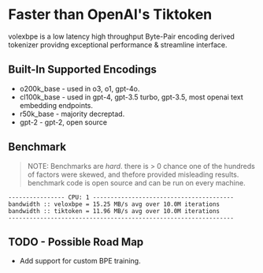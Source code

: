# Faster than OpenAI's Tiktoken

volexbpe is a low latency high throughput Byte-Pair encoding derived tokenizer providng exceptional performance & streamline interface.

## Built-In Supported Encodings
* o200k_base - used in o3, o1, gpt-4o.
* cl100k_base - used in gpt-4, gpt-3.5 turbo, gpt-3.5, most openai text embedding endpoints.
* r50k_base - majority decreptad.
* gpt-2 - gpt-2, open source



## Benchmark 
> NOTE: Benchmarks are *hard*. there is > 0 chance one of the hundreds of factors were skewed, and thefore provided misleading results. benchmark code is open source and can be run on every machine.

```
---------------- CPU: 1 ----------------------------------------
bandwidth :: veloxbpe = 15.25 MB/s avg over 10.0M iterations
bandwidth :: tiktoken = 11.96 MB/s avg over 10.0M iterations
----------------------------------------------------------------
```

## TODO - Possible Road Map
* Add support for custom BPE training.

